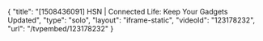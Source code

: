 {
    "title": "[1508436091] HSN | Connected Life: Keep Your Gadgets Updated",
    "type": "solo",
    "layout": "iframe-static",
    "videoId": "123178232",
    "url": "\/tvpembed\/123178232"
}